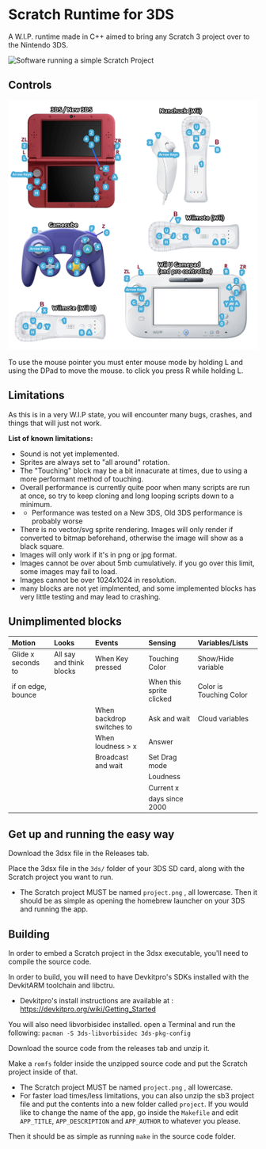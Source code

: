 

# Scratch Runtime for 3DS

A W.I.P. runtime made in C++ aimed to bring any Scratch 3 project over to the Nintendo 3DS.


![Software running a simple Scratch Project](https://raw.githubusercontent.com/NateXS/Scratch-3DS/refs/heads/main/scratchcats3ds.gif)

## Controls


![Controls](https://raw.githubusercontent.com/NateXS/Scratch-3DS/refs/heads/main/scratch%203ds%20controls.png)

To use the mouse pointer you must enter mouse mode by holding L and using the DPad to move the mouse. to click you press R while holding L.

## Limitations

As this is in a very W.I.P state, you will encounter many bugs, crashes, and things that will just not work. 

**List of known limitations:**
- Sound is not yet implemented.
- Sprites are always set to "all around" rotation.
- The "Touching" block may be a bit innacurate at times, due to using a more performant method of touching.
- Overall performance is currently quite poor when many scripts are run at once, so try to keep cloning and long looping scripts down to a minimum.
- - Performance was tested on a New 3DS, Old 3DS performance is probably worse
- There is no vector/svg sprite rendering. Images will only render if converted to bitmap beforehand, otherwise the image will show as a black square.
- Images will only work if it's in png or jpg format.
- Images cannot be over about 5mb cumulatively. if you go over this limit, some images may fail to load.
- Images cannot be over 1024x1024 in resolution.
- many blocks are not yet implmented, and some implemented blocks has very little testing and may lead to crashing.


## Unimplimented blocks
| Motion | Looks | Events | Sensing | Variables/Lists |
| :----- | :---- | :----- | :------ |:--------------- |
|Glide x seconds to|All say and think blocks|When Key pressed|Touching Color|Show/Hide variable|
|if on edge, bounce||        |When this sprite clicked|Color is Touching Color|Show/Hide List|
||       |When backdrop switches to|Ask and wait| Cloud variables |
|        |       |When loudness > x|Answer|
|        |       |Broadcast and wait|Set Drag mode|
|        |       |        |Loudness|
|        |       |        |Current x|
|        |       |        |days since 2000|




## Get up and running the easy way

Download the 3dsx file in the Releases tab.

Place the 3dsx file in the `3ds/` folder of your 3DS SD card, along with the Scratch project you want to run.
- The Scratch project MUST be named `project.png` , all lowercase.
Then it should be as simple as opening the homebrew launcher on your 3DS and running the app.


## Building

In order to embed a Scratch project in the 3dsx executable, you'll need to compile the source code.

In order to build, you will need to have Devkitpro's SDKs installed with the DevkitARM toolchain and libctru.

- Devkitpro's install instructions are available at : https://devkitpro.org/wiki/Getting_Started

You will also need libvorbisidec installed. open a Terminal and run the following:
`pacman -S 3ds-libvorbisidec 3ds-pkg-config`

Download the source code from the releases tab and unzip it.

Make a `romfs` folder inside the unzipped source code and put the Scratch project inside of that.
- The Scratch project MUST be named `project.png` , all lowercase.
- For faster load times/less limitations, you can also unzip the sb3 project file and put the contents into a new folder called `project`.
If you would like to  change the name of the app, go inside the `Makefile` and edit
`APP_TITLE`, `APP_DESCRIPTION` and `APP_AUTHOR` to whatever you please.

Then it should be as simple as running `make` in the source code folder.
    
